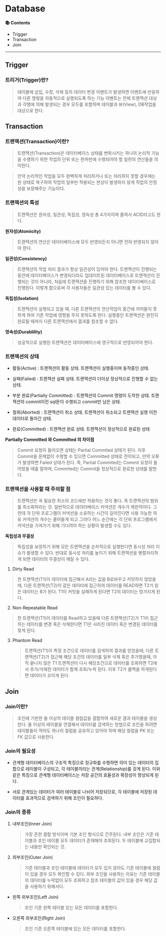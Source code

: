 # Database

**📚 Contents**

- Trigger
- Transaction
- Join

---

## Trigger

### 트리거(Trigger)란?

> 테이블에 삽입, 수정, 삭제 등의 데이터 변경 이벤트가 발생하면 이벤트에 반응하여 다른 명령을 자동적으로 실행되도록 하는 기능
> 이벤트는 전체 트랜잭션 대상과 각행에 의해 발생되는 경우 모두를 포함하며 테이블과 뷰(View), DB작업을 대상으로 한다.

## Transaction

### 트랜잭션(Transaction)이란?

> 트랜잭션(Transaction)은 데이터베이스 상태를 변화시키는 하나의 논리적 기능을 수행하기 위한 작업의 단위 또는 한꺼번에 수행되어야 할 일련의 연산들을 의미한다.

> 만약 논리적인 작업을 모두 완벽하게 처리하거나 또는 처리하지 못할 경우에는 원 상태로 복구하여 작업의 일부만 적용되는 현상이 발생하지 않게 작업의 안정성을 보장해주는 기능이다.

### 트랜잭션의 특성

> 트랜잭션은 원자성, 일관성, 독립성, 영속성 총 4가지이며 줄여서 ACID라고도 한다.

**원자성(Atomicity)**

> 트랜잭션의 연산은 데이터베이스에 모두 반영되든지 아니면 전혀 반영되지 않아야 한다.

**일관성(Consistency)**

> 트랜잭션의 작업 처리 결과가 항상 일관성이 있어야 한다. 트랜잭션이 진행되는 동안에 데이터베이스가 변경되더라도 업데이트된 데이터베이스로 트랜잭션이 진행되는 것이 아니라, 처음에 트랜잭션을 진행하기 위해 참조한 데이터베이스로 진행된다. 이렇게 함으로써 각 사용자들은 일관성 있는 데이터를 볼 수 있다.

**독립성(Isolation)**

> 트랜잭션이 실행되고 있을 때, 다른 트랜잭션의 연산작업이 중간에 끼어들지 못하게 하여 기존 작업에 영향을 주지 못하도록 한다. 실행중인 트랜잭션은 완전히 완료될 때까지 다른 트랜잭션에서 결과를 참조할 수 없다.

**영속성(Durablility)**

> 성공적으로 실행된 트랜잭션은 데이터베이스에 영구적으로 반영되어야 한다.

### 트랜잭션의 상태

- 활동(Active)
  : 트랜잭션의 활동 상태. 트랜잭션이 실행중이며 동작중인 상태.

- 실패(Failed)
  : 트랜잭션 실패 상태. 트랜잭션이 더이상 정상적으로 진행할 수 없는 상태.

- 부분 완료(Partially Committed)
  : 트랜잭션의 Commit 명령이 도착한 상태. 트랜잭션의 commit이전 sql문이 수행되고 commit만 남은 상태.

- 철회(Aborted)
  : 트랜잭션이 취소 상태. 트랜잭션이 취소되고 트랜잭션 실행 이전 데이터로 돌아간 상태.

- 완료(Committed)
  : 트랜잭션 완료 상태. 트랜잭션이 정상적으로 완료된 상태

**Partially Committed 와 Committed 의 차이점**

> Commit 요청이 들어오면 상태는 Partial Commited 상태가 된다. 이후 Commit을 문제없이 수행할 수 있으면 Committed 상태로 전이되고, 만약 오류가 발생하면 Failed 상태가 된다. 즉, Partial Commited는 Commit 요청이 들어왔을 때를 말하며, Commited는 Commit을 정상적으로 완료한 상태를 말한다.

### 트랜잭션을 사용할 때 주의할 점

> 트랜잭션은 꼭 필요한 최소의 코드에만 적용하는 것이 좋다. 즉 트랜잭션의 범위를 최소화하라는 것. 일반적으로 데이터베이스 커넥션은 개수가 제한적이다. 그런데 각 단위 프로그램이 커넥션을 소유하는 시간이 길어진다면 사용 가능한 여유 커넥션의 개수는 줄어들게 되고 그러다 어느 순간에는 각 단위 프로그램에서 커넥션을 가져가기 위해 기다려야 하는 상황이 발생할 수도 있다.

**독립성과 무결성**

> 독립성을 보장하기 위해 모든 트랜잭션을 순차적으로 실행한다면 동시성 처리 이슈가 발생할 수 있다.
> 반대로 동시성 처리를 높이기 위해 트랜잭션을 병렬처리하게 되면 데이터의 무결성이 깨질 수 있다.

1. Dirty Read

> 한 트랜잭션(T1)이 데이터에 접근해서 A라는 값을 B로바꾸고 커밋하지 않았을때, 다른 트랜잭션(T2)이 같은 데이터에 접근하여 데이터를 READ하면 T2가 읽은 데이터는 B가 된다. T1이 커밋을 실패하게 된다면 T2의 데이터는 망가지게 된다.

2. Non-Repeatable Read

> 한 트랜잭션(T1)이 데이터를 Read하고 있을때 다른 트랜잭션(T2)가 T1이 접근하는 데이터를 변경 혹은 삭제한다면 T1은 사라진 데이터 혹은 변경된 데이터를 찾게 된다.

3. Phantom Read
   > 트랜잭션(T1)이 특정 조건으로 데이터를 검색하여 결과를 얻었을때, 다른 트랜잭션(T2)가 접근해 해당 조건의 데이터를 일부 삭제 혹은 추가했을때, 아직 끝나지 않은 T1 트랜잭션이 다시 해당조건으로 데이터를 조회하면 T2에서 추가/삭제한 데이터가 함께 조회/누락 된다. 이후 T2가 롤백을 하게된다면 데이터가 꼬이게 된다.

## Join

### Join이란?

> 조인에 기반한 둘 이상의 테이블 컬럼값을 결합하여 새로운 결과 테이블을 생성한다.
> 둘 이상의 테이블을 연결해서 데이터를 검색하는 방법으로 조인을 하려면 테이블들이 적어도 하나의 컬럼을 공유하고 있어야 하며 해당 컬럼을 PK 또는 FK 값으로 사용한다.

### Join의 필요성

- 관계형 데이터베이스의 구조적 특징으로 정규화를 수행하면 의미 있는 데이터의 집합으로 테이블이 구성되고, 각 테이블끼리는 관계(Relationship)를 갖게 된다. 이와 같은 특징으로 관계형 데이터베이스는 저장 공간의 효율성과 확장성이 향상되게 된다.

- 서로 관계있는 데이터가 여러 테이블로 나뉘어 저장되므로, 각 테이블에 저장된 데이터를 효과적으로 검색하기 위해 조인이 필요하다.

### Join의 종류

1. 내부조인(Inner Join)

   > 가장 흔한 결합 방식이며 기본 조인 형식으로 간주된다.
   > 내부 조인은 기준 테이블과 조인 테이블 모두 데이터가 존재해야 조회된다. 두 테이블에 교집합되는 내용만 확인되는 것.

2. 외부조인(Outer Join)
   > 기준 테이블과 조인 테이블에 데이터가 모두 있지 않아도 기준 테이블에 컬럼이 있을 경우 모두 확인할 수 있다.
   > 외부 조인을 사용하는 이유는 기준 테이블의 데이터를 누락없이 모두 조회하고 참조 테이블의 값이 있을 경우 해당 값을 사용하기 위해서다.

- 왼쪽 외부조인(Left Join)

  > 조인 기준 왼쪽 테이블 있는 모든 데이터를 포함한다.

- 오른쪽 외부조인(Right Join)
  > 조인 기준 오른쪽 테이블에 있는 모든 데이터를 포함한다.
